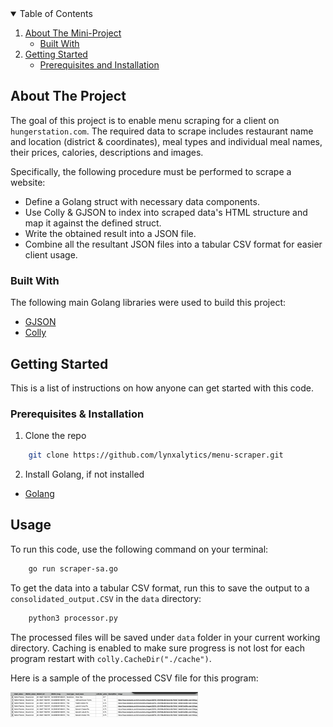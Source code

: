 <!-- TABLE OF CONTENTS -->
<details open="open">
  <summary>Table of Contents</summary>
  <ol>
    <li>
      <a href="#about-the-project">About The Mini-Project</a>
      <ul>
        <li><a href="#built-with">Built With</a></li>
      </ul>
    </li>
    <li>
      <a href="#getting-started">Getting Started</a>
      <ul>
        <li><a href="#prerequisites-and-installation">Prerequisites and Installation</a></li>
      </ul>
    </li>
  </ol>
</details>

<!-- ABOUT THE PROJECT -->
## About The Project

The goal of this project is to enable menu scraping for a client on ``hungerstation.com``. The required data to scrape includes restaurant name and location (district & coordinates), meal types and individual meal names, their prices, calories, descriptions and images.

Specifically, the following procedure must be performed to scrape a website:
- Define a Golang struct with necessary data components.
- Use Colly & GJSON to index into scraped data's HTML structure and map it against the defined struct.
- Write the obtained result into a JSON file.
- Combine all the resultant JSON files into a tabular CSV format for easier client usage.

### Built With

The following main Golang libraries were used to build this project:
- <a href="https://github.com/tidwall/gjson">GJSON</a>
- <a href="https://github.com/gocolly/colly">Colly</a>

<!-- GETTING STARTED -->
## Getting Started

This is a list of instructions on how anyone can get started with this code.

### Prerequisites & Installation

1. Clone the repo
```sh
    git clone https://github.com/lynxalytics/menu-scraper.git
```
2. Install Golang, if not installed
- <a href="https://go.dev/dl/">Golang</a>

<!-- USAGE EXAMPLES -->
## Usage

To run this code, use the following command on your terminal:

``` sh
    go run scraper-sa.go
```
To get the data into a tabular CSV format, run this to save the output to a `consolidated_output.CSV` in the ``data`` directory:

``` sh
    python3 processor.py
```

The processed files will be saved under ``data`` folder in your current working directory. Caching is enabled to make sure progress is not lost for each program restart with ``colly.CacheDir("./cache")``.

Here is a sample of the processed CSV file for this program:

<img src="sample.jpg" alt="sample data" width="300"/>

